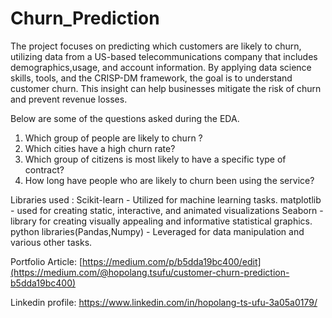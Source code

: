 # Churn_Prediction
The project focuses on predicting which customers are likely to churn, utilizing data from a US-based telecommunications company 
that includes demographics,usage, and account information. By applying data science skills, tools, and the CRISP-DM framework, 
the goal is to understand customer churn. This insight can help businesses mitigate the risk of churn and prevent revenue losses.

Below are some of the questions asked during the EDA.
1)	Which group of people are likely to churn ?
2)	Which cities have a high churn rate?
3)	Which group of citizens is most likely to have a specific type of contract?
4)	How long have people who are likely to churn been using the service?

Libraries used :
Scikit-learn - Utilized for machine learning tasks.
matplotlib - used for creating static, interactive, and animated visualizations
Seaborn - library for creating visually appealing and informative statistical graphics.
python libraries(Pandas,Numpy) - Leveraged for data manipulation and various other tasks.

Portfolio Article: [https://medium.com/p/b5dda19bc400/edit](https://medium.com/@hopolang.tsufu/customer-churn-prediction-b5dda19bc400)

Linkedin profile: https://www.linkedin.com/in/hopolang-ts-ufu-3a05a0179/

